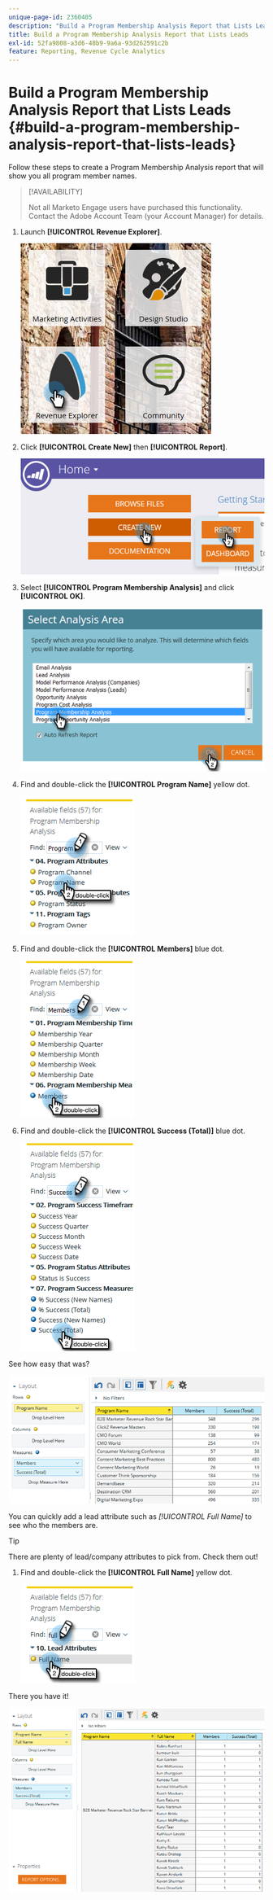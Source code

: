 ```yaml
---
unique-page-id: 2360405
description: "Build a Program Membership Analysis Report that Lists Leads - Marketo Docs - Product Documentation"
title: Build a Program Membership Analysis Report that Lists Leads
exl-id: 52fa9808-a3d6-48b9-9a6a-93d262591c2b
feature: Reporting, Revenue Cycle Analytics
---
```

# Build a Program Membership Analysis Report that Lists Leads {#build-a-program-membership-analysis-report-that-lists-leads}

Follow these steps to create a Program Membership Analysis report that will show you all program member names.

>[!AVAILABILITY]
>
>Not all Marketo Engage users have purchased this functionality. Contact the Adobe Account Team (your Account Manager) for details.

1. Launch **[!UICONTROL Revenue Explorer]**.

   ![](assets/one.png)

1. Click **[!UICONTROL Create New]** then **[!UICONTROL Report]**.

   ![](assets/two.png)

1. Select **[!UICONTROL Program Membership Analysis]** and click **[!UICONTROL OK]**.

   ![](assets/three.png)

1. Find and double-click the **[!UICONTROL Program Name]** yellow dot.

   ![](assets/four.png)

1. Find and double-click the **[!UICONTROL Members]** blue dot.

   ![](assets/five.png)

1. Find and double-click the **[!UICONTROL Success (Total)]** blue dot.

   ![](assets/six.png)

See how easy that was?

![](assets/seven.png)

You can quickly add a lead attribute such as _[!UICONTROL Full Name]_ to see who the members are.

>[!TIP]
>
>There are plenty of lead/company attributes to pick from. Check them out!

1. Find and double-click the **[!UICONTROL Full Name]** yellow dot.

   ![](assets/eight.png)

There you have it!

![](assets/nine.png)
